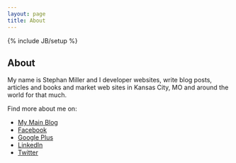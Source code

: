 ```yaml
---
layout: page
title: About
---
```

{% include JB/setup %}

## About

My name is Stephan Miller and I developer websites, write blog posts, articles and books and market web sites in Kansas City, MO and around the world for that much.

Find more about me on:

- [My Main Blog](http://www.stephanmiller.com)
- [Facebook](https://www.facebook.com/stephanmiller.search.engine.placement.expert)
- [Google Plus](https://plus.google.com/106362092180389470634)
- [LinkedIn](http://www.linkedin.com/profile/view?id=13956606)
- [Twitter](https://twitter.com/eristoddle)